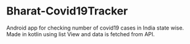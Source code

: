 # Bharat-Covid19Tracker
Android app for checking number of covid19 cases in India state wise. Made in kotlin using list View and data is fetched from API.
